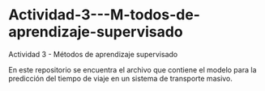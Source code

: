# Actividad-3---M-todos-de-aprendizaje-supervisado
Actividad 3 - Métodos de aprendizaje supervisado

En este repositorio se encuentra el archivo que contiene el modelo para la predicción del tiempo de viaje en un sistema de transporte masivo.
